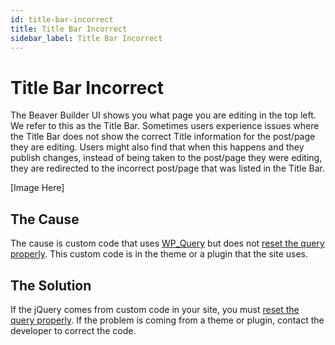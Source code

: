 ```yaml
---
id: title-bar-incorrect
title: Title Bar Incorrect
sidebar_label: Title Bar Incorrect
---
```


# Title Bar Incorrect
The Beaver Builder UI shows you what page you are editing in the top left.  We refer to this as the Title Bar.  Sometimes users experience issues where the Title Bar does not show the correct Title information for the post/page they are editing. Users might also find that when this happens and they publish changes, instead of being taken to the post/page they were editing, they are redirected to the incorrect post/page that was listed in the Title Bar.

[Image Here]

## The Cause
The cause is custom code that uses [WP_Query](https://developer.wordpress.org/reference/classes/wp_query/) but does not [reset the query properly](https://developer.wordpress.org/reference/classes/wp_query/#usage). This custom code is in the theme or a plugin that the site uses.

## The Solution
If the jQuery comes from custom code in your site, you must [reset the query properly](https://developer.wordpress.org/reference/classes/wp_query/#more-information). If the problem is coming from a theme or plugin, contact the developer to correct the code.
